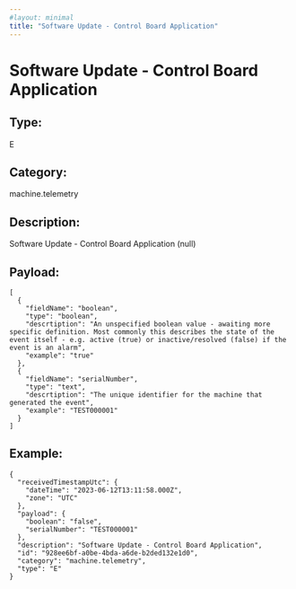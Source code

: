 ```yaml
---
#layout: minimal
title: "Software Update - Control Board Application"
---
```


# Software Update - Control Board Application

## Type:

E

## Category:

machine.telemetry

## Description: 

Software Update - Control Board Application (null)

## Payload:

```
[
  {
    "fieldName": "boolean",
    "type": "boolean",
    "descrtiption": "An unspecified boolean value - awaiting more specific definition. Most commonly this describes the state of the event itself - e.g. active (true) or inactive/resolved (false) if the event is an alarm",
    "example": "true"
  },
  {
    "fieldName": "serialNumber",
    "type": "text",
    "descrtiption": "The unique identifier for the machine that generated the event",
    "example": "TEST000001"
  }
]
```

## Example:

```
{
  "receivedTimestampUtc": {
    "dateTime": "2023-06-12T13:11:58.000Z",
    "zone": "UTC"
  },
  "payload": {
    "boolean": "false",
    "serialNumber": "TEST000001"
  },
  "description": "Software Update - Control Board Application",
  "id": "928ee6bf-a0be-4bda-a6de-b2ded132e1d0",
  "category": "machine.telemetry",
  "type": "E"
}
```

